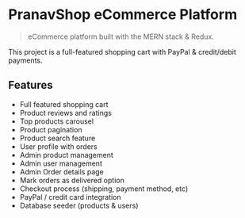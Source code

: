 # PranavShop eCommerce Platform 

> eCommerce platform built with the MERN stack & Redux.



This project is a full-featured shopping cart with PayPal & credit/debit payments.





## Features

- Full featured shopping cart
- Product reviews and ratings
- Top products carousel
- Product pagination
- Product search feature
- User profile with orders
- Admin product management
- Admin user management
- Admin Order details page
- Mark orders as delivered option
- Checkout process (shipping, payment method, etc)
- PayPal / credit card integration
- Database seeder (products & users)

